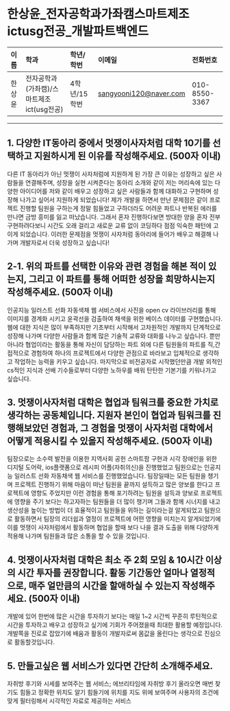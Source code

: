 # 한상윤_전자공학과가좌캠스마트제조ictusg전공_개발파트백엔드

|이름|학과|학년/학번|이메일|전화번호
|:-|:-|:-|:-|:-|
|한상윤|전자공학과(가좌캠)/스마트제조ict(usg전공)|4학년/15학번|sangyooni120@naver.com|010-8550-3367|

---
## 1. 다양한 IT동아리 중에서 멋쟁이사자처럼 대학 10기를 선택하고 지원하시게 된 이유를 작성해주세요. (500자 이내)
다른 IT 동아리가 아닌 멋쟁이 사자처럼에 지원하게 된 가장 큰 이유는 성장하고 싶은 사람들을 연결해주며, 성장을 실현 시켜준다는 동아리 소개와 같이 저는 머리속에 있는 다양한 아이디어를 저와 같이 배우고 성장하고 싶은 사람들과 함께 대화하고 구현하며 성장해 나가고 싶어서 지원하게 되었습니다! 제가 개발을 하면서 만난 문제점은 같이 프로젝트 진행할 팀원을 구하는게 정말 힘들었고 구하더라도 어려운 파트나 반복된 에러를 만나면 금방 흥미를 잃고 떠났습니다. 그래서 혼자 진행하다보면 방대한 양을 혼자 전부 구현하려다보니 시간도 오래 걸리고 새로운 교류 없이 코딩하다 점점 익숙한 패턴에 고이게 되었습니다. 이러한 문제점을 멋쟁이 사자처럼 동아리에 들어가 배우고 해결해 나가며 개발자로서 더욱 성장하고 싶습니다!

## 2-1. 위의 파트를 선택한 이유와 관련 경험을 해본 적이 있는지, 그리고 이 파트를 통해 어떠한 성장을 희망하시는지 작성해주세요. (500자 이내)
인공지능 일러스트 선화 자동색채 웹 서비스에서 사진을 open cv 라이브러리를 통해 이미지를 경계화 시키고 윤곽선을 검출하여 채색을 위한 베이스 데이터를 구현했습니다. 웹에 대한 지식은 많이 부족하지만 기초부터 시작해서 고차원적인 개발까지 단계적으로 성장해 나가며 다양한 사람들과 함께 많은 기술적 교류와 대화를 나누고 싶습니다. 뿐만 아니라 협업이라는 활동을 통해 자신이 담당하는 파트 외에 다른 팀원들의 파트를 직,간접적으로 경험하여 하나의 프로젝트에서 다양한 관점으로 바라보고 입체적으로 생각하고 작업하는 능력을 키우고 싶습니다. 마지막으로 비전공자로 시작했던만큼 개발 외적인 cs적인 지식과 선배 기수들로부터 다양한 노하우를 배워 탄탄한 기본기를 키워나가고 싶습니다.

## 3. 멋쟁이사자처럼 대학은 협업과 팀워크를 중요한 가치로 생각하는 공동체입니다. 지원자 본인이 협업과 팀워크를 진행해보았던 경험과, 그 경험을 멋쟁이 사자처럼 대학에서 어떻게 적용시킬 수 있을지 작성해주세요. (500자 이내)
팀장으로는 소수력 발전을 이용한 지역사회 공헌 스마트팜 구현과 시각 장애인을 위한 디지털 도어락, ios플랫폼으로 레시피 어플(자취의신)을 진행했었고 팀원으로는 인공지능 일러스트 선화 자동채색 웹 서비스를 진행했었습니다. 팀장일때는 모든 팀원을 챙기며 프로젝트 진행하기 위해 마음이 떠난 팀원을 끝까지 설득하고 많은 양보를 한다고 프로젝트에 영향도 주었지만 이런 경험을 통해 포기하려는 팀원을 설득과 양보로 프로젝트에 영향을 주기 보다는 하고자하는 팀원들을 더 많이 챙기며 그들과 함께 시너지를 내고 생산성을 높이는 방법이 더 효율적이고 팀원들을 위하는 길이라는걸 알게되었고 팀원으로 활동하면서 팀장의 리더쉽과 열정이 프로젝트에 어떤 영향을 미치는지 알게되었기에 이를 멋쟁이 사자처럼에서 활동하며 협업을 할때 보다 나을 결과 도출을 위해 다양하게 적용해 나가며 팀원들과 많은 소통을 할 수 있을 것입니다.

## 4. 멋쟁이사자처럼 대학은 최소 주 2회 모임 & 10시간 이상의 시간 투자를 권장합니다. 활동 기간동안 얼마나 열정적으로, 매주 얼만큼의 시간을 할애하실 수 있는지 작성해주세요. (500자 이내)
개발에 있어 한번에 많은 시간을 투자하기 보다는 매일 1~2 시간씩 꾸준히 루틴적으로 시간을 투자하고 배우고 성장하고 싶기에 기회가 주어졌을때 최대한 활용할 예정입니다. 개발쪽을 진로로 잡았기에 배움과 활동이 개발자로써 몸값을 올린다는 생각으로 진심으로 활동할것입니다.

## 5. 만들고싶은 웹 서비스가 있다면 간단히 소개해주세요.
자취방 후기와 시세를 보여주는 웹 서비스; 에브리타임에 자취방 후기 올라오면 매번 찾기도 힘들고 정확한 위치도 알기 힘들기에 위치를 지도 위에 보여주며 사용자의 조건에 맞게 필터링해서 시각적인 자료로 제공하는 서비스

